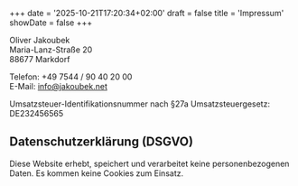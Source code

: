 +++
date = '2025-10-21T17:20:34+02:00'
draft = false
title = 'Impressum'
showDate = false
+++

Oliver Jakoubek  
Maria-Lanz-Straße 20  
88677 Markdorf

Telefon: +49 7544 / 90 40 20 00  
E-Mail: info@jakoubek.net

Umsatzsteuer-Identifikationsnummer nach §27a Umsatzsteuergesetz:  
DE232456565


## Datenschutzerklärung (DSGVO)

Diese Website erhebt, speichert und verarbeitet keine personenbezogenen Daten. Es kommen keine Cookies zum Einsatz.
